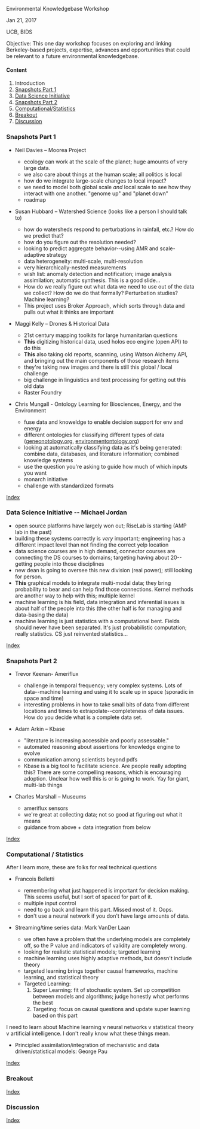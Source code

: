 Environmental Knowledgebase Workshop

Jan 21, 2017

UCB, BIDS

Objective: This one day workshop focuses on exploring and linking
Berkeley-based projects, expertise, advances and opportunities that could be
relevant to a future environmental knowledgebase. 


#### <a name="top">Content
1. Introduction
2. [Snapshots Part 1](#snap1)
3. [Data Science Initiative](#ds)
4. [Snapshots Part 2](#snap2)
5. [Computational/Statistics](#stats)
6. [Breakout](#breakout)
7. [Discussion](#discussion)


### <a name="snap1">Snapshots Part 1
* Neil Davies – Moorea Project
  - ecology can work at the scale of the planet; huge amounts of very large
    data.
  - we also care about things at the human scale; all politics is local
  - how do we integrate large-scale changes to local impact?
  - we need to model both global scale _and_ local scale to see how they
    interact with one another. "genome up" and "planet down"
  - roadmap

* Susan Hubbard – Watershed Science (looks like a person I should talk to)
  - how do watersheds respond to perturbations in rainfall, etc.? How do we
    predict that?
  - how do you figure out the resolution needed? 
  - looking to predict aggregate behavior--using AMR and scale-adaptive
    strategy
  - data heterogeneity: multi-scale, multi-resolution
  - very hierarchically-nested measurements
  - wish list: anomaly detection and notification; image analysis
    assimilation; automatic synthesis. This is a good slide...
  - How do we really figure out what data we need to use out of the data we
    collect? How do we do that formally? Perturbation studies? Machine
    learning?
  - This project uses Broker Approach, which sorts through data and pulls out
    what it thinks are important

* Maggi Kelly – Drones & Historical Data
  - 21st century mapping toolkits for large humanitarian questions
  - **This** digitizing historical data, used holos eco engine (open API) to do this
  - **This** also taking old reports, scanning, using Watson Alchemy API, and bringing
    out the main components of those research items
  - they're taking new images and there is still this global / local challenge
  - big challenge in linguistics and text processing for getting out this old
    data
  - Raster Foundry

* Chris Mungall - Ontology Learning for Biosciences, Energy, and the Environment
  - fuse data and knoweldge to enable decision support for env and energy
  - different ontologies for classifying different types of data
    ([geneonotology.org](http://www.geneontology.org/),
     [environmentontology.org](http://www.environmentontology.org))
  - looking at automatically classifying data as it's being generated: combine
    data, databases, and literature information; combined knowledge systems
  - use the question you're asking to guide how much of which inputs you want
  - monarch initiative
  - challenge with standardized formats

[Index](#top)


### <a name="ds">Data Science Initiative -- Michael Jordan
- open source platforms have largely won out; RiseLab is starting (AMP lab in
  the past)
- building these systems correctly is _very_ important; engineering has a
  different impact level than not finding the correct yelp location
- data science courses are in high demand, connector courses are connecting the
  DS courses to domains; targeting having about 20--getting people into those
  disciplines
- new dean is going to oversee this new division (real power); still looking
  for person. 
- **This** graphical models to integrate multi-modal data; they bring probability to
  bear and can help find those connections. Kernel methods are another way to
  help with this; multiple kernel
- machine learning is his field, data integration and inferential issues is
  about half of the people into this (the other half is for managing and
  data-basing the data)
- machine learning is just statistics with a computational bent. Fields should
  never have been separated. It's just probabilistic computation; really
  statistics. CS just reinvented statistics...

[Index](#top)


### <a name="snap2">Snapshots Part 2
* Trevor Keenan- Ameriflux 
  - challenge in temporal frequency; very complex systems. Lots of data--machine
    learning and using it to scale up in space (sporadic in space and time)
  - interesting problems in how to take small bits of data from different
    locations and times to extrapolate--completeness of data issues. How do you
    decide what is a complete data set. 

* Adam Arkin – Kbase
  - "literature is increasing accessible and poorly assessable."
  - automated reasoning about assertions for knowledge engine to evolve
  - communication among scientists beyond pdfs
  - Kbase is a big tool to facilitate science. Are people really adopting this?
    There are some compelling reasons, which is encouraging adoption. Unclear how
    well this is or is going to work. Yay for giant, multi-lab things

* Charles Marshall – Museums
  - ameriflux sensors
  - we're great at collecting data; not so good at figuring out what it means
  - guidance from above + data integration from below

[Index](#top)


### <a name="stats">Computational / Statistics

After I learn more, these are folks for real technical questions

* Francois Belletti
  - remembering what just happened is important for decision making. This seems
    useful, but I sort of spaced for part of it.
  - multiple input control
  - need to go back and learn this part. Missed most of it. Oops. 
  - don't use a neural network if you don't have large amounts of data. 

* Streaming/time series data: Mark VanDer Laan 
  - we often have a problem that the underlying models are completely off, so
    the P value and indicators of validity are completely wrong. 
  - looking for realistic statistical models; targeted learning
  - machine learning uses highly adaptive methods, but doesn't include theory
  - targeted learning brings together causal frameworks, machine learning, and
    statistical theory
  - Targeted Learning: 
    1. Super Learning: fit of stochastic system. Set up competition between
       models and algorithms; judge honestly what performs the best
    2. Targeting: focus on causal questions and update super learning based on
       this part

I need to learn about Machine learning v neural networks v statistical theory v
artificial intelligence. I don't really know what these things mean. 

* Principled assimilation/integration of mechanistic and data driven/statistical
models: George Pau

[Index](#top)


### <a name="breakout">Breakout

[Index](#top)


### <a name="discussion">Discussion

[Index](#top)
